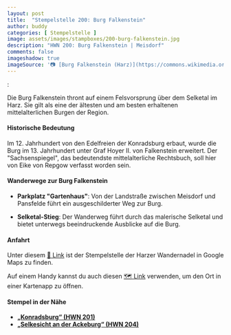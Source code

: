 ```yaml
---
layout: post
title:  "Stempelstelle 200: Burg Falkenstein"
author: buddy
categories: [ Stempelstelle ]
image: assets/images/stampboxes/200-burg-falkenstein.jpg
description: "HWN 200: Burg Falkenstein | Meisdorf"
comments: false
imageshadow: true
imageSource: '📷 [Burg Falkenstein (Harz)](https://commons.wikimedia.org/wiki/File:Burg_Falkenstein_(Harz).JPG) von Joachim Schneeleopard unter Lizenz [CC BY-SA 3.0 de](https://creativecommons.org/licenses/by-sa/3.0/de/deed.en)'
---
```



:


Die Burg Falkenstein thront auf einem Felsvorsprung über dem Selketal im Harz. Sie gilt als eine der ältesten und am besten erhaltenen mittelalterlichen Burgen der Region. 

#### Historische Bedeutung

Im 12. Jahrhundert von den Edelfreien der Konradsburg erbaut, wurde die Burg im 13. Jahrhundert unter Graf Hoyer II. von Falkenstein erweitert. Der "Sachsenspiegel", das bedeutendste mittelalterliche Rechtsbuch, soll hier von Eike von Repgow verfasst worden sein. 

#### Wanderwege zur Burg Falkenstein

- **Parkplatz "Gartenhaus"**: Von der Landstraße zwischen Meisdorf und Pansfelde führt ein ausgeschilderter Weg zur Burg. 

- **Selketal-Stieg**: Der Wanderweg führt durch das malerische Selketal und bietet unterwegs beeindruckende Ausblicke auf die Burg. 

#### Anfahrt

Unter diesem [📍 Link](https://www.google.com/maps/dir/?api=1&origin=&destination=51.6818%2C%2011.26595) ist der Stempelstelle der Harzer Wandernadel in Google Maps zu finden.

<div class="android-only">
  Auf einem Handy kannst du auch diesen 
  <a href="geo:51.6818,11.26595">🗺️ Link</a> 
  verwenden, um den Ort in einer Kartenapp zu öffnen.
  <p></p>
</div>

#### Stempel in der Nähe

- [**„Konradsburg“ (HWN 201)**](/stempelstelle-201-konradsburg)
- [**„Selkesicht an der Ackeburg“ (HWN 204)**](/stempelstelle-204-selkesicht-an-der-ackeburg)

